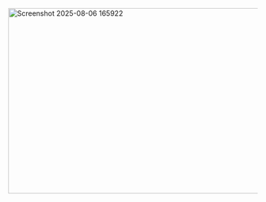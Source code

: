 <img width="626" height="376" alt="Screenshot 2025-08-06 165922" src="https://github.com/user-attachments/assets/7b22842d-3639-4f27-8b2b-ed04b902953d" />
